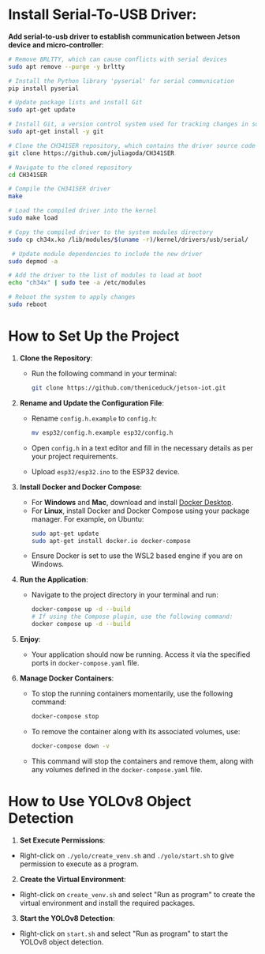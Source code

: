 
# Install Serial-To-USB Driver:

**Add serial-to-usb driver to establish communication between Jetson device and micro-controller**:

   ```bash
   # Remove BRLTTY, which can cause conflicts with serial devices
   sudo apt remove --purge -y brltty
   ```

   ```bash
   # Install the Python library 'pyserial' for serial communication
   pip install pyserial
   ```

   ```bash
   # Update package lists and install Git
   sudo apt-get update
   ```

   ```bash
   # Install Git, a version control system used for tracking changes in source code
   sudo apt-get install -y git
   ```

   ```bash
   # Clone the CH341SER repository, which contains the driver source code
   git clone https://github.com/juliagoda/CH341SER
   ```

   ```bash
   # Navigate to the cloned repository
   cd CH341SER
   ```

   ```bash
   # Compile the CH341SER driver
   make
   ```

   ```bash
   # Load the compiled driver into the kernel
   sudo make load
   ```

   ```bash
   # Copy the compiled driver to the system modules directory
   sudo cp ch34x.ko /lib/modules/$(uname -r)/kernel/drivers/usb/serial/
   ```

   ```bash
    # Update module dependencies to include the new driver
   sudo depmod -a
   ```

   ```bash
   # Add the driver to the list of modules to load at boot
   echo "ch34x" | sudo tee -a /etc/modules
   ```

   ```bash
   # Reboot the system to apply changes
   sudo reboot
   ```

# How to Set Up the Project

1. **Clone the Repository**:
   - Run the following command in your terminal:
     ```bash
     git clone https://github.com/theniceduck/jetson-iot.git
     ```

2. **Rename and Update the Configuration File**:
   - Rename `config.h.example` to `config.h`:
     ```bash
     mv esp32/config.h.example esp32/config.h
     ```
   - Open `config.h` in a text editor and fill in the necessary details as per your project requirements.

   - Upload `esp32/esp32.ino` to the ESP32 device.

3. **Install Docker and Docker Compose**:
   - For **Windows** and **Mac**, download and install [Docker Desktop](https://www.docker.com/products/docker-desktop).
   - For **Linux**, install Docker and Docker Compose using your package manager. For example, on Ubuntu:
     ```bash
     sudo apt-get update
     sudo apt-get install docker.io docker-compose
     ```
   - Ensure Docker is set to use the WSL2 based engine if you are on Windows.

4. **Run the Application**:
   - Navigate to the project directory in your terminal and run:
     ```bash
     docker-compose up -d --build
     # If using the Compose plugin, use the following command:
     docker compose up -d --build
     ```

5. **Enjoy**:
   - Your application should now be running. Access it via the specified ports in `docker-compose.yaml` file.
   
6. **Manage Docker Containers**:
   - To stop the running containers momentarily, use the following command:
     ```bash
     docker-compose stop
     ```
   - To remove the container along with its associated volumes, use:
     ```bash
     docker-compose down -v
     ```
   - This command will stop the containers and remove them, along with any volumes defined in the `docker-compose.yaml` file.

# How to Use YOLOv8 Object Detection

1. **Set Execute Permissions**:
  - Right-click on `./yolo/create_venv.sh` and `./yolo/start.sh` to give permission to execute as a program.

2. **Create the Virtual Environment**:
  - Right-click on `create_venv.sh` and select "Run as program" to create the virtual environment and install the required packages.

3. **Start the YOLOv8 Detection**:
  - Right-click on `start.sh` and select "Run as program" to start the YOLOv8 object detection.

